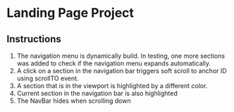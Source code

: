 # Landing Page Project

## Instructions

1. The navigation menu is dynamically build. In testing, one more sections was added to check if the navigation menu expands automatically.
2. A click on a section in the navigation bar triggers soft scroll to anchor ID using scrollTO event.
3. A section that is in the viewport is highlighted by a different color.
4. Current section in the navigation bar is also highlighted
5. The NavBar hides when scrolling down
